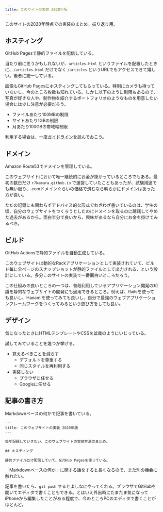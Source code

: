 ```yaml
---
title: このサイトの実装 2020年版
---
```


このサイトの2020年時点での実装のまとめ。振り返り用。

## ホスティング

GitHub Pagesで静的ファイルを配信している。

当たり前に思うかもしれないが、`articles.html` というファイルを配置したときに、`/articles.html` だけでなく `/articles` というURLでもアクセスできて嬉しい。後者に統一している。

画像もGitHub Pagesにホスティングしてもらっている。特別にカメラも持っていないし、今のところ枚数も知れている。しかし以下のように制限もあるので、写真が好きな人や、制作物を紹介するポートフォリオのようなものを用意したい場合には少し注意が必要だろう。

- ファイルあたり100MBの制限
- サイトあたり1GBの制限
- 月あたり100GBの帯域幅制限

利用する場合は、一度[ガイドライン](https://docs.github.com/ja/github/working-with-github-pages/about-github-pages)を読んでおこう。

## ドメイン

Amazon Route53でドメインを管理している。

このウェブサイトにおいて唯一継続的にお金が掛かっているところでもある。最初の数日だけ `r7kamura.github.io` で運営していたこともあったが、試験用途でも無い限り、.comドメインぐらいの価格で済むなら明らかにドメインはあった方が良い。

ただの記録にも関わらずアドバイス的な形式でわざわざ書いているのは、学生の頃、自分のウェブサイトをつくろうとしたのにドメインを取るのに躊躇してやめた過去があるから。面白半分で良いから、興味があるなら自分にお金を掛けてみるべき。

## ビルド

GitHub Actionsで静的ファイルを自動生成している。

このウェブサイトは動的なRackアプリケーションとして実装されていて、ビルド毎に全ページのスナップショットが静的ファイルとして出力される、という設計にしている。多分このサイトの実装で一番面白いところだろう。

この仕組みの良いところの一つは、普段利用しているアプリケーション開発の知識を静的なウェブサイトの開発にも適用できるところ。例えば、Railsを使っても良いし、Hanamiを使ってみても良いし、自分で最強のウェブアプリケーションフレームワークをつくってみるという遊び方をしても良い。

## デザイン

気になったときにHTMLテンプレートやCSSを盆栽のようにいじっている。

試してみていることを幾つか挙げる。

- 覚えるべきことを減らす
    - デフォルトを尊重する
    - 同じスタイルを再利用する
- 実装しない
    - ブラウザに任せる
    - Googleに任せる

## 記事の書き方

Markdownベースの何かで記事を書いている。

```:記事のソースコードの例
---
title: このウェブサイトの実装 2020年版
---

毎年記録していきたい、このウェブサイトの実装方法のまとめ。

## ホスティング

静的ファイルだけ配信していて、GitHub Pagesを使っている。
```

「Markdownベースの何か」に関する話をすると長くなるので、また別の機会に触れたい。

記事を書いたら、`git push` するとよしなにやってくれる。ブラウザでGitHubを開いてエディタで書くこともできる。とはいえ外出時にたまたま気になってiPhoneから編集したことがある程度で、今のところPCのエディタで書くことがほとんど。
